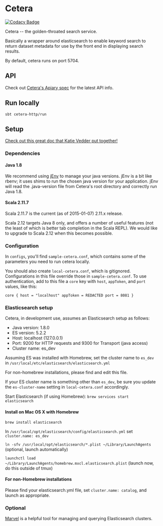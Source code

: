 # Cetera

[![Codacy Badge](https://api.codacy.com/project/badge/Grade/2551abfcba53421898f1d6729b35021c)](https://www.codacy.com/app/engineering-github-read-only/cetera)

Cetera -- the golden-throated search service.

Basically a wrapper around elasticsearch to enable keyword search to return dataset metadata for
use by the front end in displaying search results.

By default, cetera runs on port 5704.

## API

Check out [Cetera's Apiary spec](http://docs.socratadiscovery.apiary.io/#) for the latest API info.

## Run locally
`sbt cetera-http/run`

## Setup

[Check out this great doc that Katie Vedder put together!](https://docs.google.com/document/d/1wsslEGnp15STX8UnUFZ_kLzxDHkpLWstvAa-9OS31Gk/edit)

### Dependencies

#### Java 1.8

We recommend using [jEnv](http://www.jenv.be/) to manage your java versions. jEnv is a bit like
rbenv; it uses shims to run the chosen java version for your application. jEnv will read the
.java-version file from Cetera's root directory and correctly run Java 1.8.

#### Scala 2.11.7

Scala 2.11.7 is the current (as of 2015-01-07) 2.11.x release.

Scala 2.12 targets Java 8 only, and offers a number of useful features (not the least of which is
better tab completion in the Scala REPL). We would like to upgrade to Scala 2.12 when this becomes
possible.

### Configuration

In `configs`, you'll find `sample-cetera.conf`, which contains some of the parameters you need to
run cetera locally.

You should also create `local-cetera.conf`, which is gitignored.  Configurations in this file
override those in `sample-cetera.conf`.  To use authentication, add to this file a `core` key with
`host`, `appToken`, and `port` values, like this:

``` core { host = "localhost" appToken = REDACTED port = 8081 } ```

### Elasticsearch setup

Cetera, in development use, assumes an Elasticsearch setup as follows:

- Java version: 1.8.0
- ES version: 5.2.2
- Host: localhost (127.0.0.1)
- Port: 9200 for HTTP requests and 9300 for Transport (java access)
- Cluster name: es_dev

Assuming ES was installed with Homebrew, set the cluster name to `es_dev` in
`/usr/local/etc/elasticsearch/elasticsearch.yml`

For non-homebrew installations, please find and edit this file.

If your ES cluster name is something other than `es_dev`, be sure you update the `es-cluster-name`
setting in `local-cetera.conf` accordingly.

Start Elasticsearch (if using Homebrew): `brew services start elasticsearch`

#### Install on Mac OS X with Homebrew

`brew install elasticsearch`

In `/usr/local/opt/elasticsearch/config/elasticsearch.yml` set `cluster.name: es_dev`

`ln -sfv /usr/local/opt/elasticsearch/*.plist ~/Library/LaunchAgents` (optional, launch
automatically)

`launchctl load ~/Library/LaunchAgents/homebrew.mxcl.elasticsearch.plist` (launch now, do this
outside of tmux)

#### For non-Homebrew installations

Please find your elasticsearch.yml file, set `cluster.name: catalog`, and launch as appropriate.

### Optional

[Marvel](https://www.elastic.co/products/marvel) is a helpful tool for managing and querying
Elasticsearch clusters.
